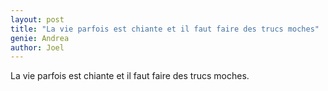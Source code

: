```yaml
---
layout: post
title: "La vie parfois est chiante et il faut faire des trucs moches"
genie: Andrea
author: Joel
---
```


La vie parfois est chiante et il faut faire des trucs moches.
